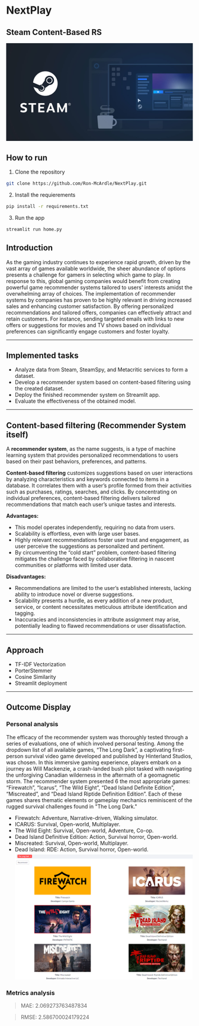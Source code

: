 # NextPlay
## Steam Content-Based RS
![intro](images/social-og.jpg)

## How to run
1. Clone the repository
```bash
git clone https://github.com/Ron-McArdle/NextPlay.git
```

2. Install the requierements
```bash
pip install -r requirements.txt
```

3. Run the app
```bash
streamlit run home.py
```

## Introduction
As the gaming industry continues to experience rapid growth, driven by the vast array of games available worldwide, the sheer abundance of options presents a challenge for gamers in selecting which game to play. In response to this, global gaming companies would benefit from creating powerful game recommender systems tailored to users' interests amidst the overwhelming array of choices. 
The implementation of recommender systems by companies has proven to be highly relevant in driving increased sales and enhancing customer satisfaction. By offering personalized recommendations and tailored offers, companies can effectively attract and retain customers. For instance, sending targeted emails with links to new offers or suggestions for movies and TV shows based on individual preferences can significantly engage customers and foster loyalty.
____

## Implemented tasks
+ Analyze data from Steam, SteamSpy, and Metacritic services to form a dataset.
+ Develop a recommender system based on content-based filtering using the created dataset.
+ Deploy the finished recommender system on Streamlit app.
+ Evaluate the effectiveness of the obtained model.
____

## Content-based filtering (Recommender System itself)
A **recommender system**, as the name suggests, is a type of machine learning system that provides personalized recommendations to users based on their past behaviors, preferences, and patterns.

**Content-based filtering** customizes suggestions based on user interactions by analyzing characteristics and keywords connected to items in a database. It correlates them with a user’s profile formed from their activities such as purchases, ratings, searches, and clicks. By concentrating on individual preferences, content-based filtering delivers tailored recommendations that match each user’s unique tastes and interests.

**Advantages:**
+ This model operates independently, requiring no data from users.
+ Scalability is effortless, even with large user bases.
+ Highly relevant recommendations foster user trust and engagement, as user perceive the suggestions as personalized and pertinent.
+ By circumventing the “cold start” problem, content-based filtering mitigates the challenge faced by collaborative filtering in nascent communities or platforms with limited user data.

**Disadvantages:**
+ Recommendations are limited to the user’s established interests, lacking ability to introduce novel or diverse suggestions.
+ Scalability presents a hurdle, as every addition of a new product, service, or content necessitates meticulous attribute identification and tagging.
+ Inaccuracies and inconsistencies in attribute assignment may arise, potentially leading to flawed recommendations or user dissatisfaction.
____

## Approach
+ TF-IDF Vectorization
+ PorterStemmer
+ Cosine Similarity
+ Streamlit deployment
____

## Outcome Display
### Personal analysis 
The efficacy of the recommender system was thoroughly tested through a series of evaluations, one of which involved personal testing. Among the dropdown list of all available games, “The Long Dark”, a captivating first-person survival video game developed and published by Hinterland Studios, was chosen. In this immersive gaming experience, players embark on a journey as Will Mackenzie, a crash-landed bush pilot tasked with navigating the unforgiving Canadian wilderness in the aftermath of a geomagnetic storm.
The recommender system presented 6 the most appropriate games: “Firewatch”, “Icarus”, “The Wild Eight”, “Dead Island Definite Edition”, “Miscreated”, and “Dead Island Riptide Definition Edition”. Each of these games shares thematic elements or gameplay mechanics reminiscent of the rugged survival challenges found in "The Long Dark."
- Firewatch: Adventure, Narrative-driven, Walking simulator.
- ICARUS: Survival, Open-world, Multiplayer.
- The Wild Eight: Survival, Open-world, Adventure, Co-op.
- Dead Island Definitive Edition: Action, Survival horror, Open-world.
- Miscreated: Survival, Open-world, Multiplayer.
- Dead Island: RDE: Action, Survival horror, Open-world.
![result](images/result.png)

### Metrics analysis 
> MAE: 2.069273763487834

> RMSE: 2.586700024179224
